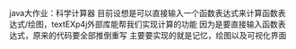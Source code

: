 java大作业：科学计算器
目前设想是可以直接输入一个函数表达式来计算函数表达式/绘图，textEXp4j外部库能帮我们实现计算的功能
因为是要直接输入函数表达式，原来的代码要全部推倒重写
主要要实现的就是记忆，绘图以及可视化界面
